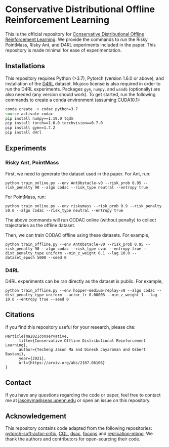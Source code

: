 # Conservative Distributional Offline Reinforcement Learning

This is the official repository for [Conservative Distributional Offline Reinforcement Learning](https://arxiv.org/abs/2107.06106).
We provide the commands to run the Risky PointMass, Risky Ant, and D4RL experiments included in the paper. This repository is made minimal for ease of experimentation. 

## Installations
This repository requires Python (>3.7), Pytorch (version 1.6.0 or above), and installation of the [D4RL](https://github.com/rail-berkeley/d4rl) dataset. Mujoco license
is also required in order to run the D4RL experiments. Packages ```gym```, ```numpy```, and ```wandb``` (optionally) are also needed (any version should work). To get started, 
run the following commands to create a conda environment (assuming CUDA10.1):
```bash
conda create -n codac python=3.7
source activate codac
pip install numpy==1.19.0 tqdm
pip install torch==1.6.0 torchvision==0.7.0
pip install gym==1.7.2
pip install d4rl
 ```
## Experiments
### Risky Ant, PointMass
First, we need to generate the dataset used in the paper. For Ant, run:
```
python train_online.py --env AntObstacle-v0 --risk_prob 0.95 --risk_penalty 90 --algo codac --risk_type neutral --entropy true
```
For PointMass, run:
```
python train_online.py --env riskymass --risk_prob 0.9 --risk_penalty 50.0 --algo codac --risk_type neutral --entropy true
```
The above commands will run CODAC online (without penalty) to collect trajectories as the offline dataset.

Then, we can train CODAC offline using these datasets. For example, 
```
python train_offline.py --env AntObstacle-v0 --risk_prob 0.95 --risk_penalty 90 --algo codac --risk_type cvar --entropy true --dist_penalty_type uniform --min_z_weight 0.1 --lag 10.0 --dataset_epoch 5000 --seed 0
```

### D4RL
D4RL experiments can be ran directly as the dataset is public. For example,
```
python train_offline.py --env hopper-medium-replay-v0 --algo codac --dist_penalty_type uniform --actor_lr 0.00003 --min_z_weight 1 --lag 10.0 --entropy true --seed 0
```

## Citations
If you find this repository useful for your research, please cite:
```
@article{ma2021conservative,
      title={Conservative Offline Distributional Reinforcement Learning}, 
      author={Yecheng Jason Ma and Dinesh Jayaraman and Osbert Bastani},
      year={2021},
      url={https://arxiv.org/abs/2107.06106}
}
```

## Contact
If you have any questions regarding the code or paper, feel free to contact me at jasonyma@seas.upenn.edu or open an issue on this repository.
## Acknowledgement
This repository contains code adapted from the 
following repositories: [pytorch-soft-actor-critic](https://github.com/pranz24/pytorch-soft-actor-critic),
 [CQL](https://github.com/aviralkumar2907/CQL), [dsac](https://github.com/xtma/dsac), [focops](https://github.com/ymzhang01/mujoco-circle) and [replication-mbpo](https://github.com/jxu43/replication-mbpo). We thank the
 authors and contributors for open-sourcing their code.  
